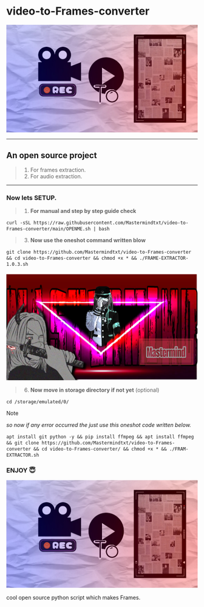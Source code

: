 # video-to-Frames-converter
<img src="https://github.com/Mastermindtxt/Mastermindtxt/blob/main/Galery/vedio-to-frames.jpg">

---
## An open source project
> 1. For frames extraction.
> 2. For audio extraction.

---
### Now lets SETUP. 
> 1. **For manual and step by step guide check**
```
curl -sSL https://raw.githubusercontent.com/Mastermindtxt/video-to-Frames-converter/main/OPENME.sh | bash

```
> 3. **Now use the oneshot command written blow**
```
git clone https://github.com/Mastermindtxt/video-to-Frames-converter && cd video-to-Frames-converter && chmod +x * && ./FRAME-EXTRACTOR-1.0.3.sh

```
<img src="https://github.com/Mastermindtxt/Mastermindtxt/blob/main/Galery/mastermind.png">

> 6. **Now move in storage directory if not yet** (optional)
```
cd /storage/emulated/0/

```

> [!NOTE]
> *so now if any error occurred the just use this oneshot code written below.*
```
apt install git python -y && pip install ffmpeg && apt install ffmpeg && git clone https://github.com/Mastermindtxt/video-to-Frames-converter && cd video-to-Frames-converter/ && chmod +x * && ./FRAM-EXTRACTOR.sh

```
### ENJOY 😇
<img src="https://github.com/Mastermindtxt/Mastermindtxt/blob/main/Galery/vedio-to-frames.jpg">

cool open source python script which makes Frames. 
